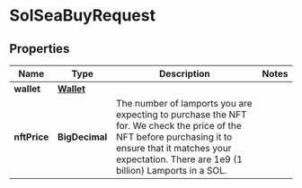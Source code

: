 

# SolSeaBuyRequest


## Properties

Name | Type | Description | Notes
------------ | ------------- | ------------- | -------------
**wallet** | [**Wallet**](Wallet.md) |  | 
**nftPrice** | **BigDecimal** | The number of lamports you are expecting to purchase the NFT for. We check the price of the NFT before  purchasing it to ensure that it matches your expectation. There are 1e9 (1 billion) Lamports in a SOL.  | 



